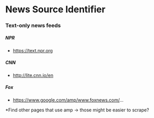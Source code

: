 # News Source Identifier 


### Text-only news feeds
##### NPR 
- https://text.npr.org

##### CNN
- http://lite.cnn.io/en

##### Fox
- https://www.google.com/amp/www.foxnews.com/...


*Find other pages that use amp -> those might be easier to scrape?
